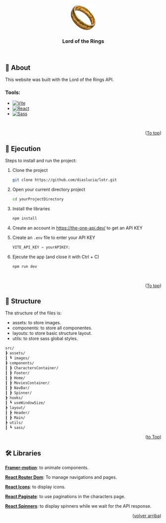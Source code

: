 <a id="readme-top"></a>
<br />

<div align="center">
  <a href="https://github.com/othneildrew/Best-README-Template">
    <img src="src/assets/images/ring.png" alt="Logo" width="80" height="80">
  </a>

  <h3 align="center">Lord of the Rings</h3>

</div>

<p align="center">
  <img src="" width="700" align=center />
</p>

## 🔎 About

This website was built with the Lord of the Rings API.

### Tools:

- [![Vite][vite]][vite-url]
- [![React][react.js]][react-url]
- [![Sass][sass]][sass-url]

<br />
<p align="right">(<a href="#readme-top">To top</a>)</p>

## 🚀 Ejecution

Steps to install and run the project:

1. Clone the project
   ```sh
   git clone https://github.com/diaslucia/lotr.git
   ```
2. Open your current directory project
   ```sh
   cd yourProjectDirectory
   ```
3. Install the libraries
   ```sh
   npm install
   ```
4. Create an account in https://the-one-api.dev/ to get an API KEY
5. Create an `.env` file to enter your API KEY
   ```js
   VITE_API_KEY = yourAPIKEY;
   ```
6. Ejecute the app (and close it with Ctrl + C)

   ```sh
   npm run dev
   ```

<br/>
<p align="right">(<a href="#readme-top">To top</a>)</p>

## 📂 Structure

The structure of the files is:

- assets: to store images.
- components: to store all componentes.
- layouts: to store basic structure layout.
- utils: to store sass global styles.

```
src/
┣ assets/
┃ ┗ images/
┣ components/
┃ ┣ CharactersContainer/
┃ ┣ Footer/
┃ ┣ Home/
┃ ┣ MoviesContainer/
┃ ┣ NavBar/
┃ ┣ Spinner/
┣ hooks/
┃ ┗ useWindowSize/
┣ layout/
┃ ┣ Header/
┃ ┣ Main/
┣ utils/
┃ ┗ sass/
```

<p align="right">(<a href="#readme-top">to Top</a>)</p>

## 🛠 Libraries

**[Framer-motion](https://www.framer.com/motion/)**: to animate components.

**[React Router Dom](https://reactrouter.com/en/main)**: To manage navigations and pages.

**[React Icons](https://react-icons.github.io/react-icons/)**: to display icons.

**[React Paginate](https://github.com/AdeleD/react-paginate#readme)**: to use paginations in the characters page.

**[React Spinners](https://www.davidhu.io/react-spinners/)**: to display spinners while we wait for the API response.

<p align="right">(<a href="#readme-top">volver arriba</a>)</p>

[react.js]: https://img.shields.io/badge/React-20232A?style=for-the-badge&logo=react&logoColor=61DAFB
[react-url]: https://reactjs.org/
[vite]: https://img.shields.io/static/v1?style=for-the-badge&message=Vite&color=646CFF&logo=Vite&logoColor=FFFFFF&label=
[vite-url]: https://vitejs.dev/
[sass]: https://img.shields.io/static/v1?style=for-the-badge&message=Sass&color=CC6699&logo=Sass&logoColor=FFFFFF&label=
[sass-url]: https://sass-lang.com/
